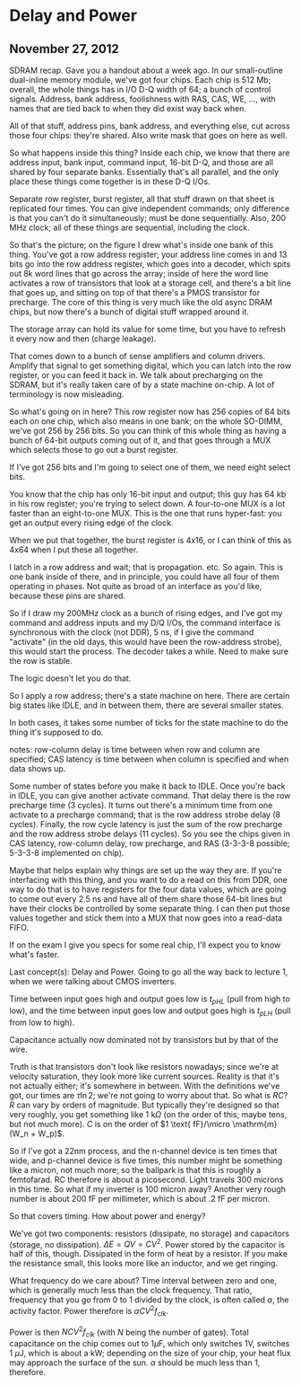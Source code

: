 Delay and Power
===============
November 27, 2012
-----------------

SDRAM recap. Gave you a handout about a week ago. In our small-outline
dual-inline memory module, we've got four chips. Each chip is 512 Mb;
overall, the whole things has in I/O D-Q width of 64; a bunch of control
signals. Address, bank address, foolishness with RAS, CAS, WE, ..., with
names that are tied back to when they did exist way back when.

All of that stuff, address pins, bank address, and everything else, cut
across those four chips: they're shared. Also write mask that goes on here
as well.

So what happens inside this thing? Inside each chip, we know that there are
address input, bank input, command input, 16-bit D-Q, and those are all
shared by four separate banks. Essentially that's all parallel, and the
only place these things come together is in these D-Q I/Os.

Separate row register, burst register, all that stuff drawn on that sheet
is replicated four times. You can give independent commands; only
difference is that you can't do it simultaneously; must be done
sequentially. Also, 200 MHz clock; all of these things are sequential,
including the clock.

So that's the picture; on the figure I drew what's inside one bank of this
thing. You've got a row address register; your address line comes in and 13
bits go into the row address register, which goes into a decoder, which
spits out 8k word lines that go across the array; inside of here the word
line activates a row of transistors that look at a storage cell, and
there's a bit line that goes up, and sitting on top of that there's a PMOS
transistor for precharge. The core of this thing is very much like the old
async DRAM chips, but now there's a bunch of digital stuff wrapped around
it.

The storage array can hold its value for some time, but you have to refresh
it every now and then (charge leakage).

That comes down to a bunch of sense amplifiers and column drivers. Amplify
that signal to get something digital, which you can latch into the row
register, or you can feed it back in. We talk about precharging on the
SDRAM, but it's really taken care of by a state machine on-chip. A lot of
terminology is now misleading.

So what's going on in here? This row register now has 256 copies of 64 bits
each on one chip, which also means in one bank; on the whole SO-DIMM, we've
got 256 by 256 bits. So you can think of this whole thing as having a bunch
of 64-bit outputs coming out of it, and that goes through a MUX which
selects those to go out a burst register.

If I've got 256 bits and I'm going to select one of them, we need eight
select bits.

You know that the chip has only 16-bit input and output; this guy has 64 kb
in his row register; you're trying to select down. A four-to-one MUX is a
lot faster than an eight-to-one MUX. This is the one that runs hyper-fast:
you get an output every rising edge of the clock.

When we put that together, the burst register is 4x16, or I can think of
this as 4x64 when I put these all together.

I latch in a row address and wait; that is propagation. etc. So again. This
is one bank inside of there, and in principle, you could have all four of
them operating in phases. Not quite as broad of an interface as you'd like,
because these pins are shared.

So if I draw my 200MHz clock as a bunch of rising edges, and I've got my
command and address inputs and my D/Q I/Os, the command interface is
synchronous with the clock (not DDR), 5 ns, if I give the command
"activate" (in the old days, this would have been the row-address strobe),
this would start the process. The decoder takes a while. Need to make sure
the row is stable.

The logic doesn't let you do that.

So I apply a row address; there's a state machine on here. There are
certain big states like IDLE, and in between them, there are several
smaller states.

In both cases, it takes some number of ticks for the state machine to do
the thing it's supposed to do.

notes: row-column delay is time between when row and column are specified;
CAS latency is time between when column is specified and when data shows
up.

Some number of states before you make it back to IDLE. Once you're back in
IDLE, you can give another activate command. That delay there is the row
precharge time (3 cycles). It turns out there's a minimum time from one
activate to a precharge command; that is the row address strobe delay (8
cycles). Finally, the row cycle latency is just the sum of the row precharge
and the row address strobe delays (11 cycles). So you see the chips given
in CAS latency, row-column delay, row precharge, and RAS (3-3-3-8 possible;
5-3-3-8 implemented on chip).

Maybe that helps explain why things are set up the way they are. If you're
interfacing with this thing, and you want to do a read on this from DDR,
one way to do that is to have registers for the four data values, which are
going to come out every 2.5 ns and have all of them share those 64-bit
lines but have their clocks be controlled by some separate thing. I can
then put those values together and stick them into a MUX that now goes into
a read-data FIFO.

If on the exam I give you specs for some real chip, I'll expect you to know
what's faster.

Last concept(s): Delay and Power. Going to go all the way back to lecture
1, when we were talking about CMOS inverters.

Time between input goes high and output goes low is $t_{pHL}$ (pull from
high to low), and the time between input goes low and output goes high is
$t_{pLH}$ (pull from low to high).

Capacitance actually now dominated not by transistors but by that of the
wire.

Truth is that transistors don't look like resistors nowadays; since we're
at velocity saturation, they look more like current sources. Reality is
that it's not actually either; it's somewhere in between. With the
definitions we've got, our times are $\tau \ln 2$; we're not going to worry
about that. So what is $RC$? $R$ can vary by orders of magnitude. But
typically they're designed so that very roughly, you get something like 1
k$\Omega$ (on the order of this; maybe tens, but not much more). $C$ is on
the order of $1 \text{ fF}/\micro \mathrm{m} (W_n + W_p)$.

So if I've got a 22nm process, and the n-channel device is ten times that
wide, and p-channel device is five times, this number might be something
like a micron, not much more; so the ballpark is that this is roughly a
femtofarad. RC therefore is about a picosecond. Light travels 300 microns
in this time. So what if my inverter is 100 micron away? Another very rough
number is about 200 fF per millimeter, which is about .2 fF per micron.

So that covers timing. How about power and energy?

We've got two components: resistors (dissipate, no storage) and capacitors
(storage, no dissipation). $\Delta E = QV = CV^2$. Power stored by the
capacitor is half of this, though. Dissipated in the form of heat by a
resistor. If you make the resistance small, this looks more like an
inductor, and we get ringing.

What frequency do we care about? Time interval between zero and one, which
is generally much less than the clock frequency. That ratio, frequency that
you go from 0 to 1 divided by the clock, is often called $\alpha$, the
activity factor. Power therefore is $\alpha CV^2 f_{clk}$.

Power is then $NCV^2 f_{clk}$ (with $N$ being the number of gates). Total
capacitance on the chip comes out to $1 \mu \mathrm{F}$, which only
switches 1V, switches 1 $\mu \mathrm{J}$, which is about a kW; depending on
the size of your chip, your heat flux may approach the surface of the
sun. $\alpha$ should be much less than 1, therefore.

